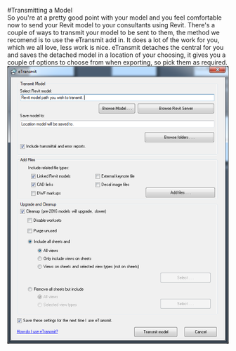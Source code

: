 #Transmitting a Model
<br> 
So you're at a pretty good point with your model and you feel comfortable now to send your Revit model to your consultants using Revit. There's a couple of ways to transmit your model to be sent to them, the method we recomend is to use the eTransmit add in. It does a lot of the work for you, which we all love, less work is nice. eTransmit detaches the central for you and saves the detached model in a location of your choosing, it gives you a couple of options to choose from when exporting, so pick them as required. 
<br>
<img src="images/8/TransmitModelDB.png">


